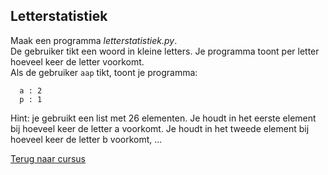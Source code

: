 ## Letterstatistiek

Maak een programma _letterstatistiek.py_.\
De gebruiker tikt een woord in kleine letters. Je programma toont per
letter hoeveel keer de letter voorkomt.\
Als de gebruiker `aap` tikt, toont je programma:

      a : 2
      p : 1

Hint: je gebruikt een list met 26 elementen. Je houdt in het eerste
element bij hoeveel keer de letter a voorkomt. Je houdt in het tweede
element bij hoeveel keer de letter b voorkomt, ...

[Terug naar cursus](/28_unicode.html)